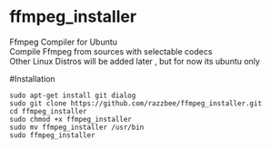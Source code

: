 # ffmpeg_installer
Ffmpeg Compiler for Ubuntu <br />
Compile Ffmpeg from sources with selectable codecs <br />
Other Linux Distros will be added later , but for now its ubuntu only <br />

#Installation <br />
```
sudo apt-get install git dialog
sudo git clone https://github.com/razzbee/ffmpeg_installer.git
cd ffmpeg_installer
sudo chmod +x ffmpeg_installer 
sudo mv ffmpeg_installer /usr/bin  
sudo ffmpeg_installer 
```
